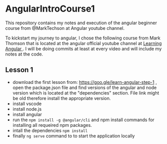 # AngularIntroCourse1
This repository contains my notes and execution of the angular beginner course from @MarkTechson at Angular youtube channel.

To kickstart my journey to angular, I chose the following course from Mark Thomson that is located at the angular official youtube channel at <a href="https://www.youtube.com/watch?v=xAT0lHYhHMY&list=PL1w1q3fL4pmj9k1FrJ3Pe91EPub2_h4jF">Learning Angular </a>.
I will be doing commits at least at every video and will include my notes at the code.
 
Lesson 1 
--------
* download the first lesson from: https://goo.gle/learn-angular-step-1 , open the package.json file and find versions of the angular and node version which is located at the "dependencies" section. File link might be old therefore install the appropriate version.
* install vscode
* install node.js
* install angular
* run the `npm install -g @angular/cli` and npm install commands for installing all requeired npm packages.
* intall the dependencies `npm install` 
* finally `ng serve` command to to start the application locally
